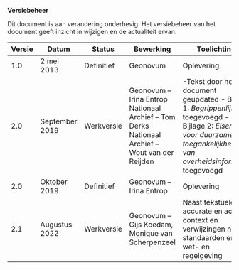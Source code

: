**Versiebeheer**

Dit document is aan verandering onderhevig. Het versiebeheer van het document
geeft inzicht in wijzigen en de actualiteit ervan.

| **Versie** | **Datum**      | **Status** | **Bewerking**                                                                                 | **Toelichting**                                                                                                                                                      |
|------------|----------------|------------|-------------------------------------------------------------------------------------------------|----------------------------------------------------------------------------------------------------------------------------------------------------------------------|
| 1.0        | 2 mei 2013     | Definitief | Geonovum                                                                                        | Oplevering                                                                                                                                                           |
| 2.0        | September 2019 | Werkversie | Geonovum – Irina Entrop Nationaal Archief – Tom Derks Nationaal Archief – Wout van der Reijden | \-Tekst door hele document geupdated - Bijlage 1: *Begrippenlijst* toegevoegd - Bijlage 2: *Eisen voor duurzame toegankelijkheid van overheidsinformatie* toegevoegd |
| 2.0        | Oktober 2019   | Definitief | Geonovum – Irina Entrop                                                                         | Oplevering                                                                                                                                                           |
| 2.1        | Augustus 2022   | Werkversie |Geonovum – Gijs Koedam, Monique van Scherpenzeel  | Naast tekstuele ook accurate en actuele context en verwijzingen naar standaarden en wet- en regelgeving   |
